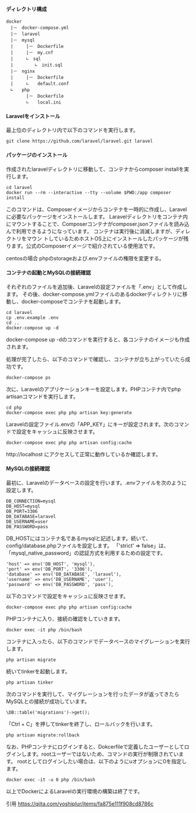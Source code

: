 #### ディレクトリ構成

```
docker            
　|－　docker-compose.yml             
　|－　laravel                
　|－　mysql                  　
　|　　　|－　Dockerfile                 
　|　　　|－　my.cnf             
　|　　　∟　sql                 
　|　　　　　∟　init.sql                  
　|－　nginx                  
　|　　　|－　Dockerfile                　
　|　　　∟　　default.conf               
　∟　　php           
      　|－　Dockerfile            　
      　∟　　local.ini            
```                               
  #### Laravelをインストール
  最上位のディレクトリ内で以下のコマンドを実行します。
  ```
  git clone https://github.com/laravel/laravel.git laravel
  ```
  
  #### パッケージのインストール
  作成されたlaravelディレクトリに移動して、コンテナからcomposer installを実行します。
  ```
  cd laravel
  docker run --rm --interactive --tty --volume $PWD:/app composer install
  ```
  このコマンドは、Composerイメージからコンテナを一時的に作成し、Laravelに必要なパッケージをインストールします。
  Laravelディレクトリをコンテナ内にマウントすることで、Composerコンテナがcomposer.jsonファイルを読み込んで利用できるようになっています。
  コンテナは実行後に消滅しますが、ディレクトリをマウン トしているためホストOS上にインストールしたパッケージが残ります。公式のComposerイメージで紹介されている使用法です。
  
  centosの場合
  phpのstorageおよび.envファイルの権限を変更する。
  
  ####  コンテナの起動とMySQLの接続確認
  それぞれのファイルを追加後、Laravelの設定ファイルを「.env」として作成します。
  その後、docker-compose.ymlファイルのあるdockerディレクトリに移動し、docker-composeでコンテナを起動します。
 ```
 cd laravel
 cp .env.example .env
 cd ..
 docker-compose up -d
 ```
 docker-compose up -dのコマンドを実行すると、各コンテナのイメージも作成されます。
 
 処理が完了したら、以下のコマンドで確認し、コンテナが立ち上がっていたら成功です。
 ```
 docker-compose ps
 ```
 
 次に、Laravelのアプリケーションキーを設定します。PHPコンテナ内でphp artisanコマンドを実行します。
 ```
 cd php
 docker-compose exec php php artisan key:generate
 ```
 Laravelの設定ファイル.envの「APP_KEY」にキーが設定されます。次のコマンドで設定をキャッシュに反映させます。
 ```
 docker-compose exec php php artisan config:cache
 ```
 http://localhost
 にアクセスして正常に動作しているか確認します。
 
 
####  MySQLの接続確認
最初に、Laravelのデータベースの設定を行います。.envファイルを次のように設定します。
```
DB_CONNECTION=mysql
DB_HOST=mysql
DB_PORT=3306
DB_DATABASE=laravel
DB_USERNAME=user
DB_PASSWORD=pass
```

DB_HOSTにはコンテナ名であるmysqlと記述します。続いて、config/database.phpファイルを設定します。
「'strict' => false」は、「mysql_native_password」の認証方式を利用するための設定です。
```
'host' => env('DB_HOST', 'mysql'),
'port' => env('DB_PORT', '3306'),
'database' => env('DB_DATABASE', 'laravel'),
'username' => env('DB_USERNAME', 'user'),
'password' => env('DB_PASSWORD', 'pass'),
```

以下のコマンドで設定をキャッシュに反映させます。
```
docker-compose exec php php artisan config:cache
```
PHPコンテナに入り、接続の確認をしていきます。
```
docker exec -it php /bin/bash
```
コンテナに入ったら、以下のコマンドでデータベースのマイグレーションを実行します。
```
php artisan migrate
```
続いてtinkerを起動します。
```
php artisan tinker
```
次のコマンドを実行して、マイグレーションを行ったデータが返ってきたらMySQLとの接続が成功しています。
```
\DB::table('migrations')->get();
```
「Ctrl + C」を押してtinkerを終了し、ロールバックを行います。
```
php artisan migrate:rollback
```
なお、PHPコンテナにログインすると、Dokcerfileで定義したユーザーとしてログインします。rootユーザーではないため、コマンドの実行が制限されています。
rootとしてログインしたい場合は、以下のようにuオプションに0を指定します。
```
docker exec -it -u 0 php /bin/bash
```
以上でDockerによるLaravelの実行環境の構築は終了です。


  引用
  https://qiita.com/yoshiplur/items/fa875e111f908cd8786c
